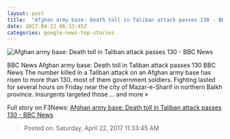 ```yaml
---
layout: post
title:  "Afghan army base: Death toll in Taliban attack passes 130 - BBC News"
date: 2017-04-22 06:33:45Z
categories: google-news-top-stories
---
```


![Afghan army base: Death toll in Taliban attack passes 130 - BBC News](https://ichef.bbci.co.uk/news/1024/cpsprodpb/A2A2/production/_95743614_mazar_3.jpg)

BBC News Afghan army base: Death toll in Taliban attack passes 130 BBC News The number killed in a Taliban attack on an Afghan army base has risen to more than 130, most of them government soldiers. Fighting lasted for several hours on Friday near the city of Mazar-e-Sharif in northern Balkh province. Insurgents targeted those ... and more »


Full story on F3News: [Afghan army base: Death toll in Taliban attack passes 130 - BBC News](http://www.f3nws.com/n/Z4gWrD)

> Posted on: Saturday, April 22, 2017 11:33:45 AM
